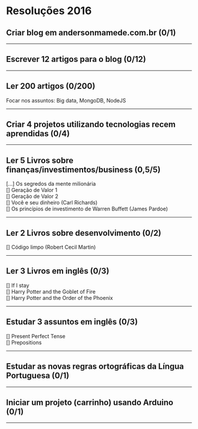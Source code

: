# Resoluções 2016


## Criar blog em andersonmamede.com.br (0/1)

-------------------


## Escrever 12 artigos para o blog (0/12)

-------------------


## Ler 200 artigos (0/200)
Focar nos assuntos: Big data, MongoDB, NodeJS

-------------------


## Criar 4 projetos utilizando tecnologias recem aprendidas (0/4)

-------------------


## Ler 5 Livros sobre finanças/investimentos/business (0,5/5)
[...] Os segredos da mente milionária<br />
[] Geração de Valor 1<br />
[] Geração de Valor 2<br />
[] Você e seu dinheiro (Carl Richards)<br />
[] Os princípios de investimento de Warren Buffett (James Pardoe)

-------------------


## Ler 2 Livros sobre desenvolvimento (0/2)
[] Código limpo (Robert Cecil Martin)

-------------------


## Ler 3 Livros em inglês (0/3)
[] If I stay<br />
[] Harry Potter and the Goblet of Fire<br />
[] Harry Potter and the Order of the Phoenix

-------------------


## Estudar 3 assuntos em inglês (0/3)
[] Present Perfect Tense<br />
[] Prepositions

-------------------


## Estudar as novas regras ortográficas da Língua Portuguesa (0/1)

-------------------


## Iniciar um projeto (carrinho) usando Arduino (0/1)

-------------------
